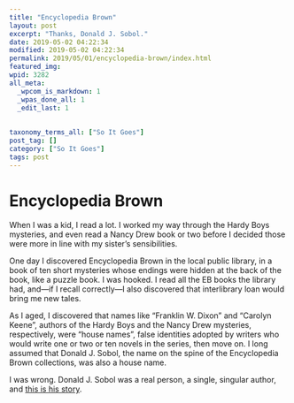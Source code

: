 ```yaml
---
title: "Encyclopedia Brown"
layout: post
excerpt: "Thanks, Donald J. Sobol."
date: 2019-05-02 04:22:34
modified: 2019-05-02 04:22:34
permalink: 2019/05/01/encyclopedia-brown/index.html
featured_img: 
wpid: 3282
all_meta: 
  _wpcom_is_markdown: 1
  _wpas_done_all: 1
  _edit_last: 1
  
  
taxonomy_terms_all: ["So It Goes"]
post_tag: []
category: ["So It Goes"]
tags: post
---
```


# Encyclopedia Brown

When I was a kid, I read a lot. I worked my way through the Hardy Boys mysteries, and even read a Nancy Drew book or two before I decided those were more in line with my sister’s sensibilities.

One day I discovered Encyclopedia Brown in the local public library, in a book of ten short mysteries whose endings were hidden at the back of the book, like a puzzle book. I was hooked. I read all the EB books the library had, and—if I recall correctly—I also discovered that interlibrary loan would bring me new tales.

As I aged, I discovered that names like “Franklin W. Dixon” and “Carolyn Keene”, authors of the Hardy Boys and the Nancy Drew mysteries, respectively, were “house names”, false identities adopted by writers who would write one or two or ten novels in the series, then move on. I long assumed that Donald J. Sobol, the name on the spine of the Encyclopedia Brown collections, was also a house name.

I was wrong. Donald J. Sobol was a real person, a single, singular author, and [this is his story](https://crimereads.com/encyclopedia-brown-and-the-case-of-the-mysterious-author/).